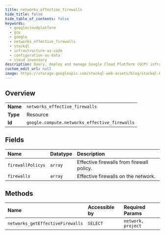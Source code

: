 ```yaml
---
title: networks_effective_firewalls
hide_title: false
hide_table_of_contents: false
keywords:
  - googlecloudplatform
  - gcp
  - google
  - networks_effective_firewalls
  - stackql
  - infrastructure-as-code
  - configuration-as-data
  - cloud inventory
description: Query, deploy and manage Google Cloud Platform (GCP) infrastructure and resources using SQL
custom_edit_url: null
image: https://storage.googleapis.com/stackql-web-assets/blog/stackql-blog-post-featured-image.png
---
```

  
    

## Overview
<table><tbody>
<tr><td><b>Name</b></td><td><code>networks_effective_firewalls</code></td></tr>
<tr><td><b>Type</b></td><td>Resource</td></tr>
<tr><td><b>Id</b></td><td><code>google.compute.networks_effective_firewalls</code></td></tr>
</tbody></table>

## Fields
| Name | Datatype | Description |
|:-----|:---------|:------------|
| `firewallPolicys` | `array` | Effective firewalls from firewall policy. |
| `firewalls` | `array` | Effective firewalls on the network. |
## Methods
| Name | Accessible by | Required Params |
|:-----|:--------------|:----------------|
| `networks_getEffectiveFirewalls` | `SELECT` | `network, project` |
